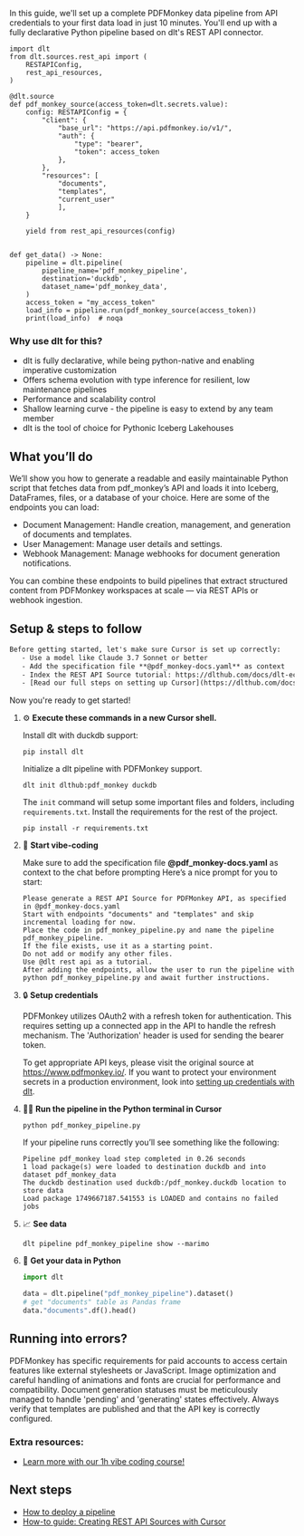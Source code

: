 In this guide, we'll set up a complete PDFMonkey data pipeline from API credentials to your first data load in just 10 minutes. You'll end up with a fully declarative Python pipeline based on dlt's REST API connector.

```python-outcome
import dlt
from dlt.sources.rest_api import (
    RESTAPIConfig,
    rest_api_resources,
)

@dlt.source
def pdf_monkey_source(access_token=dlt.secrets.value):
    config: RESTAPIConfig = {
        "client": {
            "base_url": "https://api.pdfmonkey.io/v1/",
            "auth": {
                "type": "bearer",
                "token": access_token
            },
        },
        "resources": [
            "documents",
            "templates",
            "current_user"
            ],
    }

    yield from rest_api_resources(config)


def get_data() -> None:
    pipeline = dlt.pipeline(
        pipeline_name='pdf_monkey_pipeline',
        destination='duckdb',
        dataset_name='pdf_monkey_data', 
    )
    access_token = "my_access_token"
    load_info = pipeline.run(pdf_monkey_source(access_token))
    print(load_info)  # noqa
```

### Why use dlt for this?

- dlt is fully declarative, while being python-native and enabling imperative customization
- Offers schema evolution with type inference for resilient, low maintenance pipelines
- Performance and scalability control
- Shallow learning curve - the pipeline is easy to extend by any team member
- dlt is the tool of choice for Pythonic Iceberg Lakehouses

## What you’ll do

We’ll show you how to generate a readable and easily maintainable Python script that fetches data from pdf_monkey’s API and loads it into Iceberg, DataFrames, files, or a database of your choice. Here are some of the endpoints you can load:

- Document Management: Handle creation, management, and generation of documents and templates.
- User Management: Manage user details and settings.
- Webhook Management: Manage webhooks for document generation notifications.

You can combine these endpoints to build pipelines that extract structured content from PDFMonkey workspaces at scale — via REST APIs or webhook ingestion.

## Setup & steps to follow

```default
Before getting started, let's make sure Cursor is set up correctly:
   - Use a model like Claude 3.7 Sonnet or better
   - Add the specification file **@pdf_monkey-docs.yaml** as context
   - Index the REST API Source tutorial: https://dlthub.com/docs/dlt-ecosystem/verified-sources/rest_api/ and add it to context as **@dlt rest api**
   - [Read our full steps on setting up Cursor](https://dlthub.com/docs/dlt-ecosystem/llm-tooling/cursor-restapi#23-configuring-cursor-with-documentation)
```

Now you're ready to get started! 

1. ⚙️ **Execute these commands in a new Cursor shell.**
    
    Install dlt with duckdb support:
    ```shell
    pip install dlt
    ```

    Initialize a dlt pipeline with PDFMonkey support.
    ```shell
    dlt init dlthub:pdf_monkey duckdb
    ```

    The `init` command will setup some important files and folders, including `requirements.txt`. Install the requirements for the rest of the project.
    ```shell
    pip install -r requirements.txt
    ```
    
2. 🤠 **Start vibe-coding**
    
    Make sure to add the specification file **@pdf_monkey-docs.yaml** as context to the chat before prompting
    Here’s a nice prompt for you to start: 
    
    ```prompt
    Please generate a REST API Source for PDFMonkey API, as specified in @pdf_monkey-docs.yaml 
    Start with endpoints "documents" and "templates" and skip incremental loading for now. 
    Place the code in pdf_monkey_pipeline.py and name the pipeline pdf_monkey_pipeline. 
    If the file exists, use it as a starting point. 
    Do not add or modify any other files. 
    Use @dlt rest api as a tutorial. 
    After adding the endpoints, allow the user to run the pipeline with python pdf_monkey_pipeline.py and await further instructions.
    ```

    
3. 🔒 **Setup credentials** 
    
    PDFMonkey utilizes OAuth2 with a refresh token for authentication. This requires setting up a connected app in the API to handle the refresh mechanism. The 'Authorization' header is used for sending the bearer token.
    
    To get appropriate API keys, please visit the original source at https://www.pdfmonkey.io/.
    If you want to protect your environment secrets in a production environment, look into [setting up credentials with dlt](https://dlthub.com/docs/walkthroughs/add_credentials).
    
4. 🏃‍♀️ **Run the pipeline in the Python terminal in Cursor**
    
    ```shell
    python pdf_monkey_pipeline.py
    ```
    
    If your pipeline runs correctly you’ll see something like the following:
    
    ```shell
    Pipeline pdf_monkey load step completed in 0.26 seconds
    1 load package(s) were loaded to destination duckdb and into dataset pdf_monkey_data
    The duckdb destination used duckdb:/pdf_monkey.duckdb location to store data
    Load package 1749667187.541553 is LOADED and contains no failed jobs
    ```
    
5. 📈 **See data**
    
    ```shell
    dlt pipeline pdf_monkey_pipeline show --marimo
    ```
    
6. 🐍 **Get your data in Python**
    
    ```python
    import dlt

   data = dlt.pipeline("pdf_monkey_pipeline").dataset()
   # get "documents" table as Pandas frame
   data."documents".df().head()
    ```

## Running into errors?

PDFMonkey has specific requirements for paid accounts to access certain features like external stylesheets or JavaScript. Image optimization and careful handling of animations and fonts are crucial for performance and compatibility. Document generation statuses must be meticulously managed to handle 'pending' and 'generating' states effectively. Always verify that templates are published and that the API key is correctly configured.

### Extra resources:

- [Learn more with our 1h vibe coding course!](https://www.youtube.com/watch?v=GGid70rnJuM)

## Next steps

- [How to deploy a pipeline](https://dlthub.com/docs/walkthroughs/deploy-a-pipeline)
- [How-to guide: Creating REST API Sources with Cursor](https://dlthub.com/docs/dlt-ecosystem/llm-tooling/cursor-restapi)